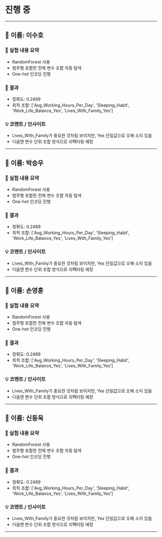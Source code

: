 # 진행 중

---

## 👤 이름: 이수호

### 🧪 실험 내용 요약
- RandomForest 사용
- 범주형 포함한 전체 변수 조합 자동 탐색
- One-hot 인코딩 진행

### 🎯 결과
- 정확도: 0.2489
- 최적 조합: ['Avg_Working_Hours_Per_Day', 'Sleeping_Habit', 'Work_Life_Balance_Yes', 'Lives_With_Family_Yes']

### 💡 코멘트 / 인사이트
- Lives_With_Family가 중요한 것처럼 보이지만, Yes 단일값으로 오해 소지 있음
- 다음엔 변수 단위 조합 방식으로 리팩터링 예정

---

## 👤 이름: 박승우

### 🧪 실험 내용 요약
- RandomForest 사용
- 범주형 포함한 전체 변수 조합 자동 탐색
- One-hot 인코딩 진행

### 🎯 결과
- 정확도: 0.2489
- 최적 조합: ['Avg_Working_Hours_Per_Day', 'Sleeping_Habit', 'Work_Life_Balance_Yes', 'Lives_With_Family_Yes']

### 💡 코멘트 / 인사이트
- Lives_With_Family가 중요한 것처럼 보이지만, Yes 단일값으로 오해 소지 있음
- 다음엔 변수 단위 조합 방식으로 리팩터링 예정

---

## 👤 이름: 손영훈

### 🧪 실험 내용 요약
- RandomForest 사용
- 범주형 포함한 전체 변수 조합 자동 탐색
- One-hot 인코딩 진행

### 🎯 결과
- 정확도: 0.2489
- 최적 조합: ['Avg_Working_Hours_Per_Day', 'Sleeping_Habit', 'Work_Life_Balance_Yes', 'Lives_With_Family_Yes']

### 💡 코멘트 / 인사이트
- Lives_With_Family가 중요한 것처럼 보이지만, Yes 단일값으로 오해 소지 있음
- 다음엔 변수 단위 조합 방식으로 리팩터링 예정

---

## 👤 이름: 신동욱

### 🧪 실험 내용 요약
- RandomForest 사용
- 범주형 포함한 전체 변수 조합 자동 탐색
- One-hot 인코딩 진행

### 🎯 결과
- 정확도: 0.2489
- 최적 조합: ['Avg_Working_Hours_Per_Day', 'Sleeping_Habit', 'Work_Life_Balance_Yes', 'Lives_With_Family_Yes']

### 💡 코멘트 / 인사이트
- Lives_With_Family가 중요한 것처럼 보이지만, Yes 단일값으로 오해 소지 있음
- 다음엔 변수 단위 조합 방식으로 리팩터링 예정

---
